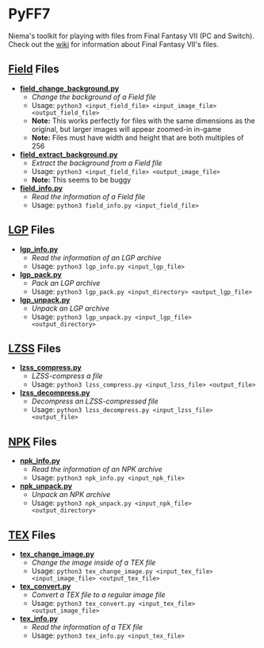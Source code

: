 # PyFF7
Niema's toolkit for playing with files from Final Fantasy VII (PC and Switch). Check out the [wiki](../../wiki) for information about Final Fantasy VII's files.

## [Field](../../wiki/Field-File-Format) Files
* **[field_change_background.py](field_change_background.py)**
    * *Change the background of a Field file*
    * Usage: `python3 <input_field_file> <input_image_file> <output_field_file>`
    * **Note:** This works perfectly for files with the same dimensions as the original, but larger images will appear zoomed-in in-game
    * **Note:** Files must have width and height that are both multiples of 256
* **[field_extract_background.py](field_extract_background.py)**
    * *Extract the background from a Field file*
    * Usage: `python3 <input_field_file> <output_image_file>`
    * **Note:** This seems to be buggy
* **[field_info.py](field_info.py)**
    * *Read the information of a Field file*
    * Usage: `python3 field_info.py <input_field_file>`

## [LGP](../../wiki/LGP-Format) Files
* **[lgp_info.py](lgp_info.py)**
    * *Read the information of an LGP archive*
    * Usage: `python3 lgp_info.py <input_lgp_file>`
* **[lgp_pack.py](lgp_pack.py)**
    * *Pack an LGP archive*
    * Usage: `python3 lgp_pack.py <input_directory> <output_lgp_file>`
* **[lgp_unpack.py](lgp_unpack.py)**
    * *Unpack an LGP archive*
    * Usage: `python3 lgp_unpack.py <input_lgp_file> <output_directory>`

## [LZSS](../../wiki/LZSS-Format) Files
* **[lzss_compress.py](lzss_compress.py)**
    * *LZSS-compress a file*
    * Usage: `python3 lzss_compress.py <input_lzss_file> <output_file>`
* **[lzss_decompress.py](lzss_decompress.py)**
    * *Decompress an LZSS-compressed file*
    * Usage: `python3 lzss_decompress.py <input_lzss_file> <output_file>`

## [NPK](../../wiki/NPK-Format) Files
* **[npk_info.py](npk_info.py)**
    * *Read the information of an NPK archive*
    * Usage: `python3 npk_info.py <input_npk_file>`
* **[npk_unpack.py](npk_unpack.py)**
    * *Unpack an NPK archive*
    * Usage: `python3 npk_unpack.py <input_npk_file> <output_directory>`

## [TEX](../../wiki/TEX-Format) Files
* **[tex_change_image.py](tex_change_image.py)**
    * *Change the image inside of a TEX file*
    * Usage: `python3 tex_change_image.py <input_tex_file> <input_image_file> <output_tex_file>`
* **[tex_convert.py](tex_convert.py)**
    * *Convert a TEX file to a regular image file*
    * Usage: `python3 tex_convert.py <input_tex_file> <output_image_file>`
* **[tex_info.py](tex_info.py)**
    * *Read the information of a TEX file*
    * Usage: `python3 tex_info.py <input_tex_file>`
